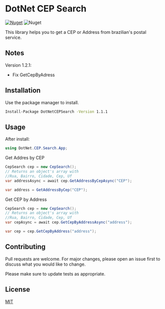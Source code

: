 # DotNet CEP Search

[![Nuget](https://img.shields.io/nuget/v/DotNetCEPSearch)](https://www.nuget.org/packages/DotNetCEPSearch/) ![Nuget](https://img.shields.io/nuget/dt/DotNetCEPSearch)

This library helps you to get a CEP or Address from brazilian's postal service.

## Notes
Version 1.2.1:

- Fix GetCepByAdress

## Installation

Use the package manager to install.

```bash
Install-Package DotNetCEPSearch -Version 1.1.1
```

## Usage

After install:
```C#
using DotNet.CEP.Search.App;
```
Get Addres by CEP
```C#
CepSearch cep = new CepSearch();
// Returns an object's array with 
//Rua, Bairro, Cidade, Cep, Uf
var addressAsync = await cep.GetAddressByCepAsync("CEP");

var address = GetAddressByCep("CEP");
```

Get CEP by Address
```C#
CepSearch cep = new CepSearch();
// Returns an object's array with 
//Rua, Bairro, Cidade, Cep, Uf
var cepAsync = await cep.GetCepByAddressAsync("address");

var cep = cep.GetCepByAddress("address");
```

## Contributing
Pull requests are welcome. For major changes, please open an issue first to discuss what you would like to change.

Please make sure to update tests as appropriate.

## License
[MIT](https://choosealicense.com/licenses/mit/)
